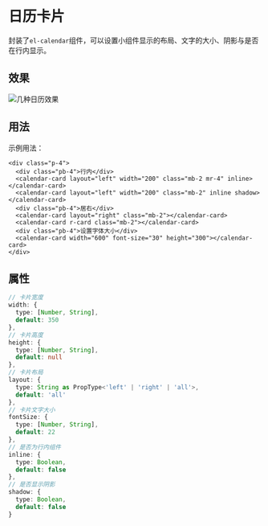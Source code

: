# 日历卡片

封装了`el-calendar`组件，可以设置小组件显示的布局、文字的大小、阴影与是否在行内显示。

## 效果

![几种日历效果](https://static.www.toimc.com/blog/picgo/2022/08/30/image-20220830002615061-cf3ae6.png)

## 用法

示例用法：

```vue
<div class="p-4">
  <div class="pb-4">行内</div>
  <calendar-card layout="left" width="200" class="mb-2 mr-4" inline></calendar-card>
  <calendar-card layout="left" width="200" class="mb-2" inline shadow></calendar-card>
  <div class="pb-4">居右</div>
  <calendar-card layout="right" class="mb-2"></calendar-card>
  <calendar-card r-card class="mb-2"></calendar-card>
  <div class="pb-4">设置字体大小</div>
  <calendar-card width="600" font-size="30" height="300"></calendar-card>
</div>
```



## 属性

```typescript
// 卡片宽度
width: {
  type: [Number, String],
  default: 350
},
// 卡片高度
height: {
  type: [Number, String],
  default: null
},
// 卡片布局
layout: {
  type: String as PropType<'left' | 'right' | 'all'>,
  default: 'all'
},
// 卡片文字大小
fontSize: {
  type: [Number, String],
  default: 22
},
// 是否为行内组件
inline: {
  type: Boolean,
  default: false
},
// 是否显示阴影
shadow: {
  type: Boolean,
  default: false
}
```